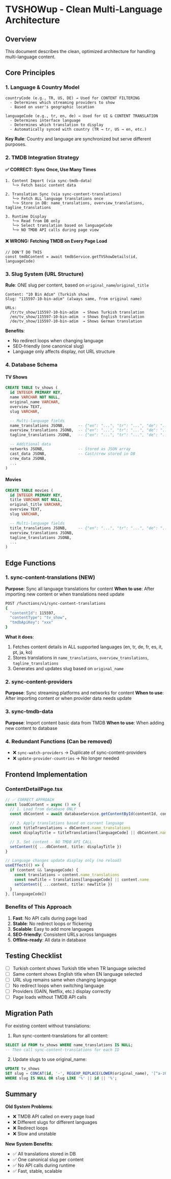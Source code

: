 # TVSHOWup - Clean Multi-Language Architecture

## Overview
This document describes the clean, optimized architecture for handling multi-language content.

## Core Principles

### 1. Language & Country Model
```
countryCode (e.g., TR, US, DE) → Used for CONTENT FILTERING
  - Determines which streaming providers to show
  - Based on user's geographic location

languageCode (e.g., tr, en, de) → Used for UI & CONTENT TRANSLATION
  - Determines interface language
  - Determines which translation to display
  - Automatically synced with country (TR → tr, US → en, etc.)
```

**Key Rule**: Country and language are synchronized but serve different purposes.

### 2. TMDB Integration Strategy

#### ✅ CORRECT: Sync Once, Use Many Times
```
1. Content Import (via sync-tmdb-data)
   └─> Fetch basic content data

2. Translation Sync (via sync-content-translations)
   └─> Fetch ALL language translations once
   └─> Store in DB: name_translations, overview_translations, tagline_translations

3. Runtime Display
   └─> Read from DB only
   └─> Select translation based on languageCode
   └─> NO TMDB API calls during page view
```

#### ❌ WRONG: Fetching TMDB on Every Page Load
```
// DON'T DO THIS
const tmdbContent = await tmdbService.getTVShowDetails(id, languageCode)
```

### 3. Slug System (URL Structure)

**Rule**: ONE slug per content, based on `original_name`/`original_title`

```
Content: "10 Bin Adım" (Turkish show)
Slug: "115597-10-bin-adim" (always same, from original name)

URLs:
  /tr/tv_show/115597-10-bin-adim  → Shows Turkish translation
  /en/tv_show/115597-10-bin-adim  → Shows English translation
  /de/tv_show/115597-10-bin-adim  → Shows German translation
```

**Benefits**:
- No redirect loops when changing language
- SEO-friendly (one canonical slug)
- Language only affects display, not URL structure

### 4. Database Schema

#### TV Shows
```sql
CREATE TABLE tv_shows (
  id INTEGER PRIMARY KEY,
  name VARCHAR NOT NULL,
  original_name VARCHAR,
  overview TEXT,
  slug VARCHAR,

  -- Multi-language fields
  name_translations JSONB,      -- {"en": "...", "tr": "...", "de": "..."}
  overview_translations JSONB,  -- {"en": "...", "tr": "...", "de": "..."}
  tagline_translations JSONB,   -- {"en": "...", "tr": "...", "de": "..."}

  -- Additional data
  networks JSONB,               -- Stored as JSON array
  cast_data JSONB,              -- Cast/crew stored in DB
  crew_data JSONB,
  ...
)
```

#### Movies
```sql
CREATE TABLE movies (
  id INTEGER PRIMARY KEY,
  title VARCHAR NOT NULL,
  original_title VARCHAR,
  overview TEXT,
  slug VARCHAR,

  -- Multi-language fields
  title_translations JSONB,     -- {"en": "...", "tr": "...", "de": "..."}
  overview_translations JSONB,
  tagline_translations JSONB,
  ...
)
```

## Edge Functions

### 1. sync-content-translations (NEW)
**Purpose**: Sync all language translations for content
**When to use**: After importing new content or when translations need update

```bash
POST /functions/v1/sync-content-translations
{
  "contentId": 115597,
  "contentType": "tv_show",
  "tmdbApiKey": "xxx"
}
```

**What it does**:
1. Fetches content details in ALL supported languages (en, tr, de, fr, es, it, pt, ja, ko)
2. Stores translations in `name_translations`, `overview_translations`, `tagline_translations`
3. Generates and updates slug based on `original_name`

### 2. sync-content-providers
**Purpose**: Sync streaming platforms and networks for content
**When to use**: After importing content or when provider data needs update

### 3. sync-tmdb-data
**Purpose**: Import content basic data from TMDB
**When to use**: When adding new content to database

### 4. Redundant Functions (Can be removed)
- ❌ `sync-watch-providers` → Duplicate of sync-content-providers
- ❌ `update-provider-countries` → No longer needed

## Frontend Implementation

### ContentDetailPage.tsx
```typescript
// ✅ CORRECT APPROACH
const loadContent = async () => {
  // 1. Load from database ONLY
  const dbContent = await databaseService.getContentById(contentId, contentType)

  // 2. Apply translations based on current language
  const titleTranslations = dbContent.name_translations
  const displayTitle = titleTranslations[languageCode] || dbContent.name

  // 3. Set content - NO TMDB API CALL
  setContent({ ...dbContent, title: displayTitle })
}

// Language changes update display only (no reload)
useEffect(() => {
  if (content && languageCode) {
    const translations = content.name_translations
    const newTitle = translations[languageCode] || content.name
    setContent({ ...content, title: newTitle })
  }
}, [languageCode])
```

### Benefits of This Approach
1. **Fast**: No API calls during page load
2. **Stable**: No redirect loops or flickering
3. **Scalable**: Easy to add more languages
4. **SEO-friendly**: Consistent URLs across languages
5. **Offline-ready**: All data in database

## Testing Checklist

- [ ] Turkish content shows Turkish title when TR language selected
- [ ] Same content shows English title when EN language selected
- [ ] URL slug remains same when changing language
- [ ] No redirect loops when switching language
- [ ] Providers (GAİN, Netflix, etc.) display correctly
- [ ] Page loads without TMDB API calls

## Migration Path

For existing content without translations:

1. Run sync-content-translations for all content:
```sql
SELECT id FROM tv_shows WHERE name_translations IS NULL;
-- Then call sync-content-translations for each ID
```

2. Update slugs to use original_name:
```sql
UPDATE tv_shows
SET slug = CONCAT(id, '-', REGEXP_REPLACE(LOWER(original_name), '[^a-z0-9]+', '-', 'g'))
WHERE slug IS NULL OR slug LIKE '%' || id || '%';
```

## Summary

**Old System Problems**:
- ❌ TMDB API called on every page load
- ❌ Different slugs for different languages
- ❌ Redirect loops
- ❌ Slow and unstable

**New System Benefits**:
- ✅ All translations stored in DB
- ✅ One canonical slug per content
- ✅ No API calls during runtime
- ✅ Fast, stable, scalable
